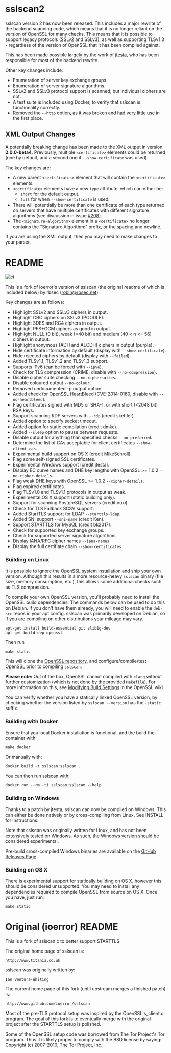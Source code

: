 # sslscan2

sslscan version 2 has now been released. This includes a major rewrite of the backend scanning code, which means that it is no longer reliant on the version of OpenSSL for many checks. This means that it is possible to support legacy protocols (SSLv2 and SSLv3), as well as supporting TLSv1.3 - regardless of the version of OpenSSL that it has been compiled against.

This has been made possible largely by the work of [jtesta](https://github.com/jtesta), who has been responsible for most of the backend rewrite.

Other key changes include:

* Enumeration of server key exchange groups.
* Enumeration of server signature algorithms.
* SSLv2 and SSLv3 protocol support is scanned, but individual ciphers are not.
* A test suite is included using Docker, to verify that sslscan is functionality correctly.
* Removed the `--http` option, as it was broken and had very little use in the first place.

## XML Output Changes
A potentially breaking change has been made to the XML output in version **2.0.0-beta4**. Previously, multiple `<certificate>` elements could be returned (one by default, and a second one if `--show-certificate` was used).

The key changes are:

* A new parent `<certificates>` element that will contain the `<certificate>` elements.
* `<certificate>` elements have a new `type` attribute, which can either be:
  * `short` for the default output.
  * `full` for when `--show-certificate` is used.
* There will potentially be more than one certificate of each type returned on servers that have multiple certificates with different signature algorithms (see discussion in issue [#208](https://github.com/rbsec/sslscan/issues/208)).
* The `<signature-algorithm>` element in a `<certificate>` no longer contains the "Signature Algorithm:" prefix, or the spacing and newline.

If you are using the XML output, then you may need to make changes to your parser.

# README

[![ci](https://github.com/rbsec/sslscan/actions/workflows/ci.yml/badge.svg)](https://github.com/rbsec/sslscan/actions/workflows/ci.yml)

This is a fork of ioerror's version of sslscan (the original readme of which is included below) by rbsec (robin@rbsec.net).

Key changes are as follows:

* Highlight SSLv2 and SSLv3 ciphers in output.
* Highlight CBC ciphers on SSLv3 (POODLE).
* Highlight 3DES and RC4 ciphers in output.
* Highlight PFS+GCM ciphers as good in output.
* Highlight NULL (0 bit), weak (<40 bit) and medium (40 < n <= 56) ciphers in output.
* Highlight anonymous (ADH and AECDH) ciphers in output (purple).
* Hide certificate information by default (display with `--show-certificate`).
* Hide rejected ciphers by default (display with `--failed`).
* Added TLSv1.1, TLSv1.2 and TLSv1.3 support.
* Supports IPv6  (can be forced with `--ipv6`).
* Check for TLS compression (CRIME, disable with `--no-compression`).
* Disable cipher suite checking `--no-ciphersuites`.
* Disable coloured output `--no-colour`.
* Removed undocumented -p output option.
* Added check for OpenSSL HeartBleed (CVE-2014-0160, disable with `--no-heartbleed`).
* Flag certificates signed with MD5 or SHA-1, or with short (<2048 bit) RSA keys.
* Support scanning RDP servers with `--rdp` (credit skettler).
* Added option to specify socket timeout.
* Added option for static compilation (credit dmke).
* Added `--sleep` option to pause between requests.
* Disable output for anything than specified checks `--no-preferred`.
* Determine the list of CAs acceptable for client certificates `--show-client-cas`.
* Experimental build support on OS X (credit MikeSchroll).
* Flag some self-signed SSL certificates.
* Experimental Windows support (credit jtesta).
* Display EC curve names and DHE key lengths with OpenSSL >= 1.0.2 `--no-cipher-details`.
* Flag weak DHE keys with OpenSSL >= 1.0.2 `--cipher-details`.
* Flag expired certificates.
* Flag TLSv1.0 and TLSv1.1 protocols in output as weak.
* Experimental OS X support (static building only).
* Support for scanning PostgreSQL servers (credit nuxi).
* Check for TLS Fallback SCSV support.
* Added StartTLS support for LDAP `--starttls-ldap`.
* Added SNI support `--sni-name` (credit Ken).
* Support STARTTLS for MySQL (credit bk2017).
* Check for supported key exchange groups.
* Check for supported server signature algorithms.
* Display IANA/RFC cipher names `--iana-names`
* Display the full certifiate chain `--show-certificates`

### Building on Linux

It is possible to ignore the OpenSSL system installation and ship your own version. Although this results in a more resource-heavy `sslscan` binary (file size, memory consumption, etc.), this allows some additional checks such as TLS compression.

To compile your own OpenSSL version, you'll probably need to install the OpenSSL build dependencies. The commands below can be used to do this on Debian.  If you don't have them already, you will need to enable the `deb-src` repos in your apt config. sslscan was primarily developed on Debian, so if you are
compiling on other distributions your mileage may vary.

    apt-get install build-essential git zlib1g-dev
    apt-get build-dep openssl

Then run

    make static

This will clone the [OpenSSL repository](https://github.com/openssl/openssl), and configure/compile/test OpenSSL prior to compiling `sslscan`.

**Please note:** Out of the box, OpenSSL cannot compiled with `clang` without further customization (which is not done by the provided `Makefile`). For more information on this, see [Modifying Build Settings](http://wiki.openssl.org/index.php/Compilation_and_Installation#Modifying_Build_Settings) in the OpenSSL wiki.

You can verify whether you have a statically linked OpenSSL version, by checking whether the version listed by `sslscan --version` has the `-static` suffix.

### Building with Docker

Ensure that you local Docker installation is functional, and the build the container with:

    make docker

Or manually with:

    docker build -t sslscan:sslscan .

You can then run sslscan with:

    docker run --rm -ti sslscan:sslscan --help

### Building on Windows

Thanks to a patch by jtesta, sslscan can now be compiled on Windows. This can either be done natively or by cross-compiling from Linux. See INSTALL for instructions.

Note that sslscan was originally written for Linux, and has not been extensively tested on Windows. As such, the Windows version should be considered experimental.

Pre-build cross-compiled Windows binaries are available on the [GitHub Releases Page](https://github.com/rbsec/sslscan/releases).

### Building on OS X
There is experimental support for statically building on OS X, however this should be considered unsupported. You may need to install any dependencies required to compile OpenSSL from source on OS X. Once you have, just run:

    make static

# Original (ioerror) README
This is a fork of sslscan.c to better support STARTTLS.

The original home page of sslscan is:

    http://www.titania.co.uk

sslscan was originally written by:

    Ian Ventura-Whiting

The current home page of this fork (until upstream merges a finished patch) is:

    http://www.github.com/ioerror/sslscan

Most of the pre-TLS protocol setup was inspired by the OpenSSL s_client.c
program. The goal of this fork is to eventually merge with the original
project after the STARTTLS setup is polished.

Some of the OpenSSL setup code was borrowed from The Tor Project's Tor program.
Thus it is likely proper to comply with the BSD license by saying:
    Copyright (c) 2007-2010, The Tor Project, Inc.
